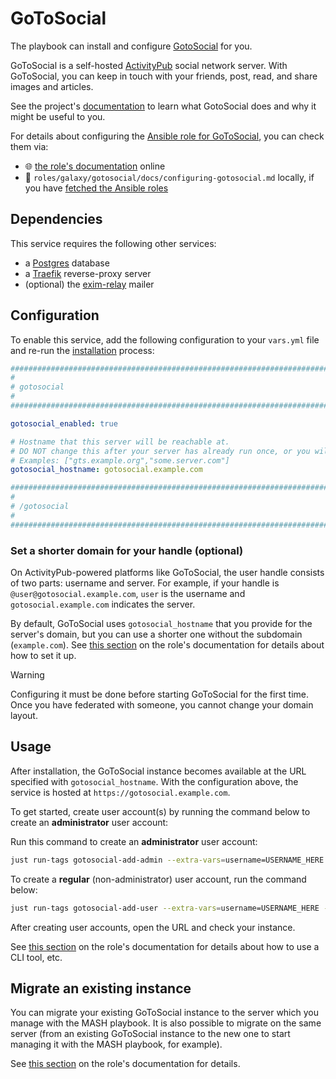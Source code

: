 <!--
SPDX-FileCopyrightText: 2020 - 2024 MDAD project contributors
SPDX-FileCopyrightText: 2020 - 2024 Slavi Pantaleev
SPDX-FileCopyrightText: 2020 Aaron Raimist
SPDX-FileCopyrightText: 2020 Chris van Dijk
SPDX-FileCopyrightText: 2020 Dominik Zajac
SPDX-FileCopyrightText: 2020 Mickaël Cornière
SPDX-FileCopyrightText: 2022 François Darveau
SPDX-FileCopyrightText: 2022 Julian Foad
SPDX-FileCopyrightText: 2022 Warren Bailey
SPDX-FileCopyrightText: 2023 Antonis Christofides
SPDX-FileCopyrightText: 2023 Felix Stupp
SPDX-FileCopyrightText: 2023 Julian-Samuel Gebühr
SPDX-FileCopyrightText: 2023 Pierre 'McFly' Marty
SPDX-FileCopyrightText: 2024 - 2025 Suguru Hirahara

SPDX-License-Identifier: AGPL-3.0-or-later
-->

# GoToSocial

The playbook can install and configure [GotoSocial](https://gotosocial.org/) for you.

GoToSocial is a self-hosted [ActivityPub](https://activitypub.rocks/) social network server. With GoToSocial, you can keep in touch with your friends, post, read, and share images and articles.

See the project's [documentation](https://docs.gotosocial.org/) to learn what GotoSocial does and why it might be useful to you.

For details about configuring the [Ansible role for GoToSocial](https://github.com/mother-of-all-self-hosting/ansible-role-gotosocial), you can check them via:
- 🌐 [the role's documentation](https://github.com/mother-of-all-self-hosting/ansible-role-gotosocial/blob/main/docs/configuring-gotosocial.md) online
- 📁 `roles/galaxy/gotosocial/docs/configuring-gotosocial.md` locally, if you have [fetched the Ansible roles](../installing.md)

## Dependencies

This service requires the following other services:

- a [Postgres](postgres.md) database
- a [Traefik](traefik.md) reverse-proxy server
- (optional) the [exim-relay](exim-relay.md) mailer

## Configuration

To enable this service, add the following configuration to your `vars.yml` file and re-run the [installation](../installing.md) process:

```yaml
########################################################################
#                                                                      #
# gotosocial                                                           #
#                                                                      #
########################################################################

gotosocial_enabled: true

# Hostname that this server will be reachable at.
# DO NOT change this after your server has already run once, or you will break things!
# Examples: ["gts.example.org","some.server.com"]
gotosocial_hostname: gotosocial.example.com

########################################################################
#                                                                      #
# /gotosocial                                                          #
#                                                                      #
########################################################################
```

### Set a shorter domain for your handle (optional)

On ActivityPub-powered platforms like GoToSocial, the user handle consists of two parts: username and server. For example, if your handle is `@user@gotosocial.example.com`, `user` is the username and `gotosocial.example.com` indicates the server.

By default, GoToSocial uses `gotosocial_hostname` that you provide for the server's domain, but you can use a shorter one without the subdomain (`example.com`). See [this section](https://github.com/mother-of-all-self-hosting/ansible-role-gotosocial/blob/main/docs/configuring-gotosocial.md#set-a-shorter-domain-for-your-handle-optional) on the role's documentation for details about how to set it up.

> [!WARNING]
> Configuring it must be done before starting GoToSocial for the first time. Once you have federated with someone, you cannot change your domain layout.

## Usage

After installation, the GoToSocial instance becomes available at the URL specified with `gotosocial_hostname`. With the configuration above, the service is hosted at `https://gotosocial.example.com`.

To get started, create user account(s) by running the command below to create an **administrator** user account:

Run this command to create an **administrator** user account:

```sh
just run-tags gotosocial-add-admin --extra-vars=username=USERNAME_HERE --extra-vars=password=PASSWORD_HERE --extra-vars=email=EMAIL_ADDRESS_HERE
```

To create a **regular** (non-administrator) user account, run the command below:

```sh
just run-tags gotosocial-add-user --extra-vars=username=USERNAME_HERE --extra-vars=password=PASSWORD_HERE --extra-vars=email=EMAIL_ADDRESS_HERE
```

After creating user accounts, open the URL and check your instance.

See [this section](https://github.com/mother-of-all-self-hosting/ansible-role-gotosocial/blob/main/docs/configuring-gotosocial.md#usage) on the role's documentation for details about how to use a CLI tool, etc.

## Migrate an existing instance

You can migrate your existing GoToSocial instance to the server which you manage with the MASH playbook. It is also possible to migrate on the same server (from an existing GoToSocial instance to the new one to start managing it with the MASH playbook, for example).

See [this section](https://github.com/mother-of-all-self-hosting/ansible-role-gotosocial/blob/main/docs/configuring-gotosocial.md#migrate-an-existing-instance) on the role's documentation for details.
